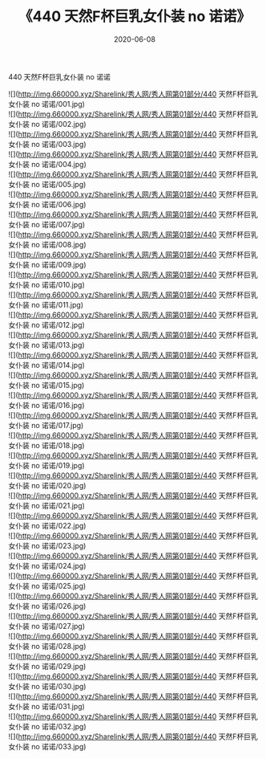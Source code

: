 ﻿---
layout: post
title:  《440 天然F杯巨乳女仆装 no 诺诺》
date:   2020-06-08
img: http://img.660000.xyz/Sharelink/秀人网/秀人网第01部分/440 天然F杯巨乳女仆装 no 诺诺/000.jpg
categories: [美女, 清纯, 唯美]
---

440 天然F杯巨乳女仆装 no 诺诺

  ![](http://img.660000.xyz/Sharelink/秀人网/秀人网第01部分/440 天然F杯巨乳女仆装 no 诺诺/001.jpg) <br> ![](http://img.660000.xyz/Sharelink/秀人网/秀人网第01部分/440 天然F杯巨乳女仆装 no 诺诺/002.jpg) <br> ![](http://img.660000.xyz/Sharelink/秀人网/秀人网第01部分/440 天然F杯巨乳女仆装 no 诺诺/003.jpg) <br> ![](http://img.660000.xyz/Sharelink/秀人网/秀人网第01部分/440 天然F杯巨乳女仆装 no 诺诺/004.jpg) <br> ![](http://img.660000.xyz/Sharelink/秀人网/秀人网第01部分/440 天然F杯巨乳女仆装 no 诺诺/005.jpg) <br> ![](http://img.660000.xyz/Sharelink/秀人网/秀人网第01部分/440 天然F杯巨乳女仆装 no 诺诺/006.jpg) <br> ![](http://img.660000.xyz/Sharelink/秀人网/秀人网第01部分/440 天然F杯巨乳女仆装 no 诺诺/007.jpg) <br> ![](http://img.660000.xyz/Sharelink/秀人网/秀人网第01部分/440 天然F杯巨乳女仆装 no 诺诺/008.jpg) <br> ![](http://img.660000.xyz/Sharelink/秀人网/秀人网第01部分/440 天然F杯巨乳女仆装 no 诺诺/009.jpg) <br> ![](http://img.660000.xyz/Sharelink/秀人网/秀人网第01部分/440 天然F杯巨乳女仆装 no 诺诺/010.jpg) <br> ![](http://img.660000.xyz/Sharelink/秀人网/秀人网第01部分/440 天然F杯巨乳女仆装 no 诺诺/011.jpg) <br> ![](http://img.660000.xyz/Sharelink/秀人网/秀人网第01部分/440 天然F杯巨乳女仆装 no 诺诺/012.jpg) <br> ![](http://img.660000.xyz/Sharelink/秀人网/秀人网第01部分/440 天然F杯巨乳女仆装 no 诺诺/013.jpg) <br> ![](http://img.660000.xyz/Sharelink/秀人网/秀人网第01部分/440 天然F杯巨乳女仆装 no 诺诺/014.jpg) <br> ![](http://img.660000.xyz/Sharelink/秀人网/秀人网第01部分/440 天然F杯巨乳女仆装 no 诺诺/015.jpg) <br> ![](http://img.660000.xyz/Sharelink/秀人网/秀人网第01部分/440 天然F杯巨乳女仆装 no 诺诺/016.jpg) <br> ![](http://img.660000.xyz/Sharelink/秀人网/秀人网第01部分/440 天然F杯巨乳女仆装 no 诺诺/017.jpg) <br> ![](http://img.660000.xyz/Sharelink/秀人网/秀人网第01部分/440 天然F杯巨乳女仆装 no 诺诺/018.jpg) <br> ![](http://img.660000.xyz/Sharelink/秀人网/秀人网第01部分/440 天然F杯巨乳女仆装 no 诺诺/019.jpg) <br> ![](http://img.660000.xyz/Sharelink/秀人网/秀人网第01部分/440 天然F杯巨乳女仆装 no 诺诺/020.jpg) <br> ![](http://img.660000.xyz/Sharelink/秀人网/秀人网第01部分/440 天然F杯巨乳女仆装 no 诺诺/021.jpg) <br> ![](http://img.660000.xyz/Sharelink/秀人网/秀人网第01部分/440 天然F杯巨乳女仆装 no 诺诺/022.jpg) <br> ![](http://img.660000.xyz/Sharelink/秀人网/秀人网第01部分/440 天然F杯巨乳女仆装 no 诺诺/023.jpg) <br> ![](http://img.660000.xyz/Sharelink/秀人网/秀人网第01部分/440 天然F杯巨乳女仆装 no 诺诺/024.jpg) <br> ![](http://img.660000.xyz/Sharelink/秀人网/秀人网第01部分/440 天然F杯巨乳女仆装 no 诺诺/025.jpg) <br> ![](http://img.660000.xyz/Sharelink/秀人网/秀人网第01部分/440 天然F杯巨乳女仆装 no 诺诺/026.jpg) <br> ![](http://img.660000.xyz/Sharelink/秀人网/秀人网第01部分/440 天然F杯巨乳女仆装 no 诺诺/027.jpg) <br> ![](http://img.660000.xyz/Sharelink/秀人网/秀人网第01部分/440 天然F杯巨乳女仆装 no 诺诺/028.jpg) <br> ![](http://img.660000.xyz/Sharelink/秀人网/秀人网第01部分/440 天然F杯巨乳女仆装 no 诺诺/029.jpg) <br> ![](http://img.660000.xyz/Sharelink/秀人网/秀人网第01部分/440 天然F杯巨乳女仆装 no 诺诺/030.jpg) <br> ![](http://img.660000.xyz/Sharelink/秀人网/秀人网第01部分/440 天然F杯巨乳女仆装 no 诺诺/031.jpg) <br> ![](http://img.660000.xyz/Sharelink/秀人网/秀人网第01部分/440 天然F杯巨乳女仆装 no 诺诺/032.jpg) <br> ![](http://img.660000.xyz/Sharelink/秀人网/秀人网第01部分/440 天然F杯巨乳女仆装 no 诺诺/033.jpg) <br>
